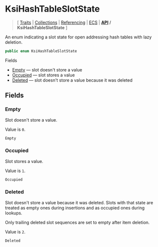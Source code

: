 # KsiHashTableSlotState

> \[ [Traits](../traits.md)
> \| [Collections](../collections.md)
> \| [Referencing](../borrow-checker-at-home.md)
> \| [ECS](../ecs.md)
> \| **[API](index.g.md) / KsiHashTableSlotState**
> \]

An enum indicating a slot state for open addressing hash tables with lazy deletion.

```csharp
public enum KsiHashTableSlotState 
```

Fields
- [Empty](#empty) — slot doesn't store a value
- [Occupied](#occupied) — slot stores a value
- [Deleted](#deleted) — slot doesn't store a value because it was deleted


## Fields


### Empty

Slot doesn't store a value.

Value is `0`.

```csharp
Empty

```


### Occupied

Slot stores a value.

Value is `1`.

```csharp
Occupied

```


### Deleted

Slot doesn't store a value because it was deleted.
Slots with that state are treated as empty ones during insertions and as occupied ones during lookups.

Only trailing deleted slot sequences are set to empty after item deletion.

Value is `2`.

```csharp
Deleted

```

